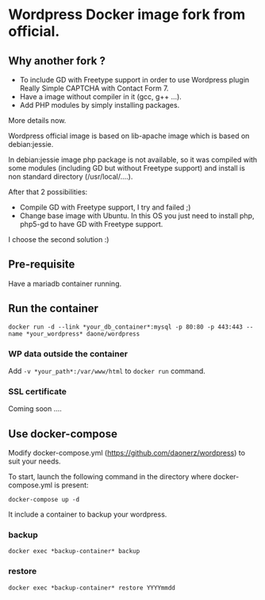 # Wordpress Docker image fork from official.
## Why another fork ?

* To include GD with Freetype support in order to use Wordpress plugin Really Simple CAPTCHA with Contact Form 7.
* Have a image without compiler in it (gcc, g++ ...).
* Add PHP modules by simply installing packages.


More details now.

Wordpress official image is based on lib-apache image which is based on debian:jessie.

In debian:jessie image php package is not available, so it was compiled with some modules (including GD but without Freetype support) and install is non standard directory (/usr/local/....).

After that 2 possibilities:
 * Compile GD with Freetype support, I try and failed ;)
 * Change base image with Ubuntu. In this OS you just need to install php, php5-gd to have GD with Freetype support.

I choose the second solution :)

## Pre-requisite
Have a mariadb container running.

## Run the container
 ```docker run -d --link *your_db_container*:mysql -p 80:80 -p 443:443 --name *your_wordpress* daone/wordpress```

### WP data outside the container
 Add ```-v *your_path*:/var/www/html``` to ```docker run``` command.

### SSL certificate
 Coming soon ....

## Use docker-compose
 Modify docker-compose.yml (https://github.com/daonerz/wordpress) to suit your needs.

 To start, launch the following command in the directory where docker-compose.yml is present:

 ```docker-compose up -d```

 It include a container to backup your wordpress.

### backup
 ```docker exec *backup-container* backup```

### restore
 ```docker exec *backup-container* restore YYYYmmdd```
